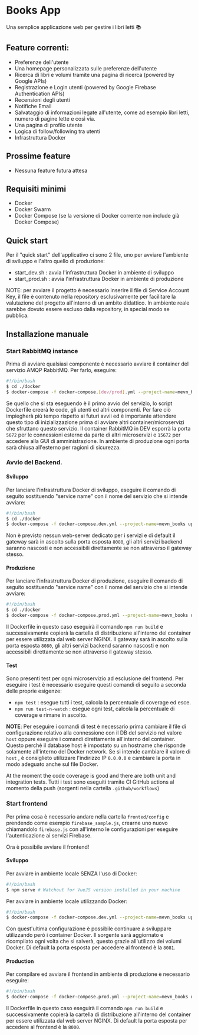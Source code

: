 # Books App
Una semplice applicazione web per gestire i libri letti 📚

## Feature correnti:
* Preferenze dell'utente
* Una homepage personalizzata sulle preferenze dell'utente
* Ricerca di libri e volumi tramite una pagina di ricerca (powered by Google APIs)
* Registrazione e Login utenti (powered by Google Firebase Authentication APIs)
* Recensioni degli utenti
* Notifiche Email
* Salvataggio di informazioni legate all'utente, come ad esempio libri letti, numero di pagine lette e così via.
* Una pagina di profilo utente
* Logica di follow/following tra utenti
* Infrastruttura Docker

## Prossime feature
* Nessuna feature futura attesa

## Requisiti minimi
* Docker 
* Docker Swarm
* Docker Compose (se la versione di Docker corrente non include già Docker Compose)

## Quick start
Per il "quick start" dell'applicativo ci sono 2 file, uno per avviare l'ambiente di sviluppo e l'altro quello di produzione:
* start_dev.sh : avvia l'infrastruttura Docker in ambiente di sviluppo
* start_prod.sh : avvia l'infrastruttura Docker in ambiente di produzione

NOTE: per avviare il progetto è necessario inserire il file di Service Account Key, il file è contenuto nella repository esclusivamente per facilitare la valutazione del progetto all'interno di un ambito didattico. In ambiente reale sarebbe dovuto essere escluso dalla repository, in special modo se pubblica.
## Installazione manuale

### Start RabbitMQ instance
Prima di avviare qualsiasi componente è necessario avviare il container del servizio AMQP RabbitMQ.
Per farlo, eseguire:

```bash
#!/bin/bash
$ cd ./docker
$ docker-compose -f docker-compose.[dev/prod].yml --project-name=mevn_books up --build -d rabbitmq
```

Se quello che si sta eseguendo è il primo avvio del servizio, lo script Dockerfile creerà le code, gli utenti ed altri componenti. Per fare ciò impiegherà più tempo rispetto ai futuri avvii ed è importante attendere questo tipo di inizializzazione prima di avviare altri container/microservizi che sfruttano questo servizio.
Il container RabbitMQ in DEV esporrà la porta ```5672``` per le connessioni esterne da parte di altri microservizi e ```15672``` per accedere alla GUI di amministrazione.
In ambiente di produzione ogni porta sarà chiusa all'esterno per ragioni di sicurezza.

### Avvio del Backend.
#### Sviluppo
Per lanciare l'infrastruttura Docker di sviluppo, eseguire il comando di seguito sostituendo "service name" con il nome del servizio che si intende avviare:
```bash
#!/bin/bash
$ cd ./docker
$ docker-compose -f docker-compose.dev.yml --project-name=mevn_books up --build -d [service name]
```
Non è previsto nessun web-server dedicato per i servizi e di default il gateway sarà in ascolto sulla porta esposta ```8080```, gli altri servizi backend saranno nascosti e non accessibili direttamente se non attraverso il gateway stesso.
#### Produzione
Per lanciare l'infrastruttura Docker di produzione, eseguire il comando di seguito sostituendo "service name" con il nome del servizio che si intende avviare:
```bash
#!/bin/bash
$ cd ./docker
$ docker-compose -f docker-compose.prod.yml --project-name=mevn_books up --build -d [service name]
```
Il Dockerfile in questo caso eseguirà il comando ```npm run build``` e successivamente copierà la cartella di distribuzione all'interno del container per essere utilizzata dal web server NGINX.
Il gateway sarà in ascolto sulla porta esposta ```8080```, gli altri servizi backend saranno nascosti e non accessibili direttamente se non attraverso il gateway stesso.

#### Test
Sono presenti test per ogni microservizio ad esclusione del frontend. Per eseguire i test è necessario eseguire questi comandi di seguito a seconda delle proprie esigenze:
* ```npm test``` : esegue tutti i test, calcola la percentuale di coverage ed esce.
* ```npm run test-n-watch``` : esegue ogni test, calcola la percentuale di coverage e rimane in ascolto.

**NOTE**: Per eseguire i comandi di test è necessario prima cambiare il file di configurazione relativo alla connessione con il DB del servizio nel valore  ```host``` oppure eseguire i comandi direttamente all'interno del container. Questo perchè il database host è impostato su un hostname che risponde solamente all'interno del Docker network. Se si intende cambiare il valore di ```host``` , è consiglieto utilizzare l'indirizzo IP ```0.0.0.0``` e cambiare la porta in modo adeguato anche sul file Docker.

At the moment the code coverage is good and there are both unit and integration tests.
Tutti i test sono eseguiti tramite CI GitHub actions al momento della push (sorgenti nella cartella ```.github/workflows```)
### Start frontend
Per prima cosa è necessario andare nella cartella ```fronted/config``` e prendendo come esempio ```firebase_sample.js```, crearne uno nuovo chiamandolo ```firebase.js``` con all'interno le configurazioni per eseguire l'autenticazione ai servizi Firebase.

Ora è possibile avviare il frontend!

#### Sviluppo
Per avviare in ambiente locale SENZA l'uso di Docker:
```bash
#!/bin/bash
$ npm serve # Watchout for VueJS version installed in your machine 
```
Per avviare in ambiente locale utilizzando Docker:
```bash
#!/bin/bash
$ docker-compose -f docker-compose.dev.yml --project-name=mevn_books up --build -d frontend
```
Con quest'ultima configurazione è possibile continuare a sviluppare utilizzando però i container Docker.
Il sorgente sarà aggiornato e ricompilato ogni volta che si salverà, questo grazie all'utilizzo dei volumi Docker.
Di default la porta esposta per accedere al frontend è la ```8081```.
#### Production
Per compilare ed avviare il frontend in ambiente di produzione è necessario eseguire:
```bash
#!/bin/bash
$ docker-compose -f docker-compose.prod.yml --project-name=mevn_books up --build -d frontend
```
Il Dockerfile in questo caso eseguirà il comando ```npm run build``` e successivamente copierà la cartella di distribuzione all'interno del container per essere utilizzata dal web server NGINX.
Di default la porta esposta per accedere al frontend è la ```8000```.